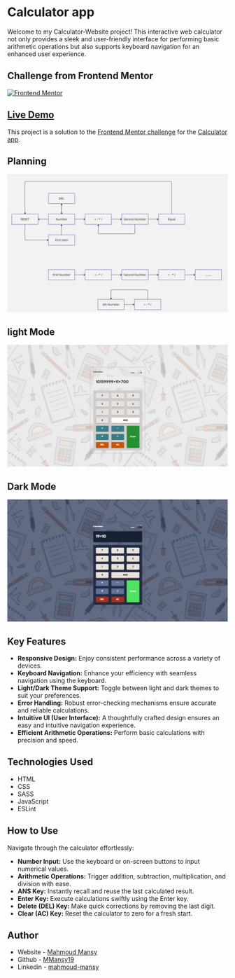# Calculator app

Welcome to my Calculator-Website project! This interactive web calculator not only provides a sleek and user-friendly interface for performing basic arithmetic operations but also supports keyboard navigation for an enhanced user experience.

## Challenge from Frontend Mentor
[![Frontend Mentor](https://img.shields.io/badge/Frontend%20Mentor-Completed-brightgreen.svg)](https://www.frontendmentor.io/)

## [Live Demo](https://main--mansy-calculator.netlify.app/)

This project is a solution to the [Frontend Mentor challenge](https://www.frontendmentor.io/challenges/calculator-app-9lteq5N29) for the [Calculator app](https://main--mansy-calculator.netlify.app/).


## Planning
![](assets/images/Planning.jpg)

## light Mode 
![](assets/images/1.png)

## Dark Mode 
![](assets/images/2.png)


## Key Features

- **Responsive Design:** Enjoy consistent performance across a variety of devices.
- **Keyboard Navigation:** Enhance your efficiency with seamless navigation using the keyboard.
- **Light/Dark Theme Support:** Toggle between light and dark themes to suit your preferences.
- **Error Handling:** Robust error-checking mechanisms ensure accurate and reliable calculations.
- **Intuitive UI (User Interface):** A thoughtfully crafted design ensures an easy and intuitive navigation experience.
- **Efficient Arithmetic Operations:** Perform basic calculations with precision and speed.


## Technologies Used

- HTML
- CSS
- SASS
- JavaScript
- ESLint


## How to Use

Navigate through the calculator effortlessly:

- **Number Input:** Use the keyboard or on-screen buttons to input numerical values.
- **Arithmetic Operations:** Trigger addition, subtraction, multiplication, and division with ease.
- **ANS Key:** Instantly recall and reuse the last calculated result.
- **Enter Key:** Execute calculations swiftly using the Enter key.
- **Delete (DEL) Key:** Make quick corrections by removing the last digit.
- **Clear (AC) Key:** Reset the calculator to zero for a fresh start.

## Author

- Website - [Mahmoud Mansy](https://mahmoud-mansy-portfolio.netlify.app/)
- Github - [MMansy19](https://github.com/MMansy19)
- Linkedin - [mahmoud-mansy](https://www.linkedin.com/in/mahmoud-mansy-a189a5232/)

